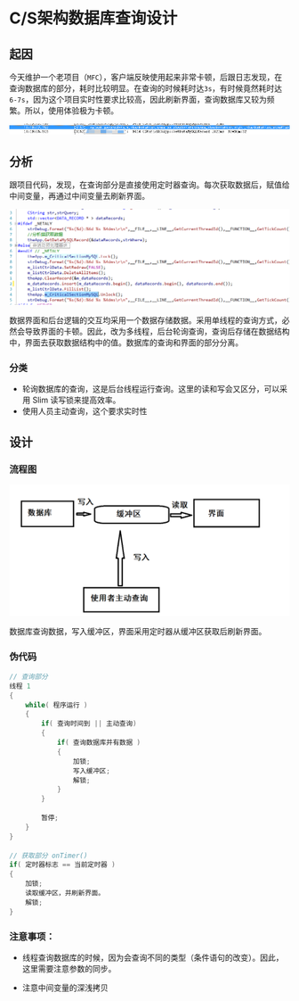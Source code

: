 # C/S架构数据库查询设计

## 起因

​		今天维护一个老项目（`MFC`），客户端反映使用起来非常卡顿，后跟日志发现，在查询数据库的部分，耗时比较明显。在查询的时候耗时达`3s`，有时候竟然耗时达 `6-7s`，因为这个项目实时性要求比较高，因此刷新界面，查询数据库又较为频繁。所以，使用体验极为卡顿。

![1624332042194](images/1624332042194.png)

## 分析

​		跟项目代码，发现，在查询部分是直接使用定时器查询。每次获取数据后，赋值给中间变量，再通过中间变量去刷新界面。

![](images/1624333338440.png)



​		数据界面和后台逻辑的交互均采用一个数据存储数据。采用单线程的查询方式，必然会导致界面的卡顿。因此，改为多线程，后台轮询查询，查询后存储在数据结构中，界面去获取数据结构中的值。数据库的查询和界面的部分分离。

### 分类

* 轮询数据库的查询，这是后台线程运行查询。这里的读和写会又区分，可以采用 Slim 读写锁来提高效率。
* 使用人员主动查询，这个要求实时性



## 设计

### 流程图

![](images/1624339922122.png)

​		数据库查询数据，写入缓冲区，界面采用定时器从缓冲区获取后刷新界面。

### 伪代码

~~~c++
// 查询部分
线程 1
{
    while( 程序运行 )
    {
		if( 查询时间到 || 主动查询)
        {
          	if( 查询数据库并有数据 ) 
	      	{
    			加锁;	
    			写入缓冲区;
	    		解锁;    
			}
        }
        
        暂停;
    }	
}

// 获取部分 onTimer()
if( 定时器标志 == 当前定时器 )
{
    加锁;
    读取缓冲区，并刷新界面。
    解锁;    
}
~~~

### 注意事项：

* 线程查询数据库的时候，因为会查询不同的类型（条件语句的改变）。因此，这里需要注意参数的同步。

* 注意中间变量的深浅拷贝

  
